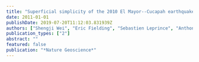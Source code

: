 ```yaml
---
title: "Superficial simplicity of the 2010 El Mayor--Cucapah earthquake of Baja California in Mexico"
date: 2011-01-01
publishDate: 2019-07-20T11:12:03.831939Z
authors: ["Shengji Wei", "Eric Fielding", "Sebastien Leprince", "Anthony Sladen", "Jean-Philippe Avouac", "Don Helmberger", "Egill Hauksson", "Risheng Chu", "Mark Simons", "Kenneth Hudnut", " others"]
publication_types: ["2"]
abstract: ""
featured: false
publication: "*Nature Geoscience*"
---
```


